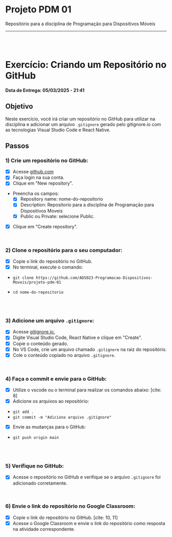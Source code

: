 # Projeto PDM 01
Repositório para a disciplina de Programação para Dispositivos Móveis

---
<br>
<br>

# Exercício: Criando um Repositório no GitHub
#### Dsta de Entrega: 05/03/2025 - 21:41

## Objetivo

Neste exercício, você irá criar um repositório no GitHub para utilizar na disciplina e adicionar um arquivo `.gitignore` gerado pelo gitignore.io com as tecnologias Visual Studio Code e React Native.

## Passos
### 1) Crie um repositório no GitHub:
- [x] Acesse [github.com](https://github.com/)
- [x] Faça login na sua conta.
- [x] Clique em "New repository".
* Preencha os campos:
    - [x] Repository name: nome-do-repositorio
    - [x] Description: Repositorio para a disciplina de Programação para Dispositivos Moveis
    - [x] Public ou Private: selecione Public.
- [x] Clique em "Create repository".
<br>

### 2) Clone o repositório para o seu computador:
- [x] Copie o link do repositório no GitHub.
- [x] No terminal, execute o comando:

* ```git clone https://github.com/ADS023-Programacao-Dispositivos-Moveis/projeto-pdm-01```

* ```cd nome-do-repositorio```
<br>
<br>

### 3) Adicione um arquivo `.gitignore`:
- [x] Acesse [gitignore.io.](https://www.toptal.com/developers/gitignore/)
- [x] Digite Visual Studio Code, React Native e clique em "Create".
- [x] Copie o conteúdo gerado.
- [x] No VS Code, crie um arquivo chamado `.gitignore` na raiz do repositório.
- [x] Cole o conteúdo copiado no arquivo `.gitignore`. 
<br>

### 4) Faça o commit e envie para o GitHub:
- [x] Utilize o vscode ou o terminal para realizar os comandos abaixo: [cite: 8]
- [x] Adicione os arquivos ao repositório:

* ```git add .```
* ```git commit -m "Adiciona arquivo .gitignore"```

- [x] Envie as mudanças para o GitHub:

* ```git push origin main```
<br>
<br>

### 5) Verifique no GitHub:
- [x] Acesse o repositório no GitHub e verifique se o arquivo `.gitignore` foi adicionado corretamente.
<br>

### 6) Envie o link do repositório no Google Classroom:
- [x] Copie o link do repositório no GitHub. [cite: 10, 11]
- [x] Acesse o Google Classroom e envie o link do repositório como resposta na atividade correspondente.

